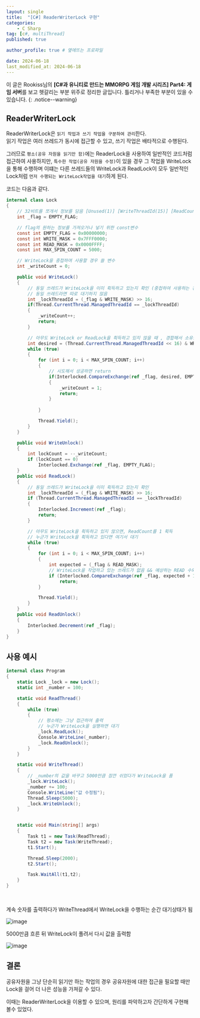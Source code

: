 ```yaml
---
layout: single
title:  "[C#] ReaderWriterLock 구현"
categories: 
    - C Sharp
tag: [c#, multiThread]
published: true

author_profile: true # 옆에뜨는 프로파일

date: 2024-06-18
last_modified_at: 2024-06-18
---
```

<!-- 
{: .notice--warning} // 알림 강조
{: .notice--success} // 초록색 강조
{: .notice--danger } // 초록색 강조
{: .notice--info}
{: .notice--primary}
{: .notice}

{: .H1-font}         // 제목 색
<span style="color:Skyblue"> 색 넣기 </span>
<br/> 한줄 내리기
 -->
이 글은 Rookiss님의  **[C#과 유니티로 만드는 MMORPG 게임 개발 시리즈] Part4: 게임 서버**를 보고 헷갈리는 부분 위주로 정리한 글입니다. 틀리거나 부족한 부분이 있을 수 있습니다.
{: .notice--warning}

## ReaderWriterLock
ReaderWriterLock은 `읽기 작업과 쓰기 작업을 구분하여 관리`한다. <br>
읽기 작업은 여러 쓰레드가 동시에 접근할 수 있고, 쓰기 작업은 배타적으로 수행된다.<br>

그러므로 `평소(공유 자원을 읽기만 함)`에는 ReaderLock을 사용하여 일반적인 코드처럼 접근하여 사용하지만, `특수한 작업(공유 자원을 수정)`이 있을 경우 그 작업을 WriteLock을 통해 수행하며
이떄는 다른 쓰레드들의 WriteLock과 ReadLock이 모두 일반적인 Lock처럼 `먼저 수행되는 WriteLock작업을 대기`하게 된다.

코드는 다음과 같다.



```cs
internal class Lock
{
    // 32비트를 쪼개서 정보를 담음 [Unused(1)] [WriteThreadId(15)] [ReadCount(16)]
    int _flag = EMPTY_FLAG;

    // flag의 원하는 정보를 가져오거나 넣기 위한 const변수
    const int EMPTY_FLAG = 0x00000000;
    const int WRITE_MASK = 0x7FFF0000;
    const int READ_MASK = 0x0000FFFF;
    const int MAX_SPIN_COUNT = 5000;

    // WriteLock을 중첩하여 사용할 경우 쓸 변수
    int _writeCount = 0;

    public void WriteLock()
    {
        // 동일 쓰레드가 WriteLock을 이미 획득하고 있는지 확인 (중첩하여 사용하는 경우)
        // 동일 쓰레드라면 따로 대기하지 않음 
        int _lockThreadId = (_flag & WRITE_MASK) >> 16;
        if(Thread.CurrentThread.ManagedThreadId == _lockThreadId)
        {
            _writeCount++;
            return;
        }

        // 아무도 WriteLock or ReadLock을 흭득하고 있지 않을 때 , 경합해서 소유권을 얻음
        int desired = (Thread.CurrentThread.ManagedThreadId << 16) & WRITE_MASK;
        while (true)
        {
            for (int i = 0; i < MAX_SPIN_COUNT; i++)
            {
                // 시도해서 성공하면 return
                if(Interlocked.CompareExchange(ref _flag, desired, EMPTY_FLAG) == EMPTY_FLAG)
                {
                    _writeCount = 1;
                    return;
                }
  
            }

            Thread.Yield();
        }
    }

    public void WriteUnlock()
    {
        int lockCount = --_writeCount;
        if (lockCount == 0)
            Interlocked.Exchange(ref _flag, EMPTY_FLAG);
    }
    public void ReadLock()
    {
        // 동일 쓰레드가 WriteLock을 이미 획득하고 있는지 확인
        int _lockThreadId = (_flag & WRITE_MASK) >> 16;
        if (Thread.CurrentThread.ManagedThreadId == _lockThreadId)
        {
            Interlocked.Increment(ref _flag);
            return;
        }

        // 아무도 WriteLock을 흭득하고 있지 않으면, ReadCount를 1 획득
        // 누군가 WriteLock을 획득하고 있다면 여기서 대기
        while (true)
        {
            for (int i = 0; i < MAX_SPIN_COUNT; i++)
            {
                int expected = (_flag & READ_MASK);
                // WriteLock을 작업하고 있는 쓰레드가 없음 && 예상하는 READ 수와 같음 -> 통과하여 READ COUNT를 증가
                if (Interlocked.CompareExchange(ref _flag, expected + 1, expected) == expected)
                    return;
            }

            Thread.Yield();
        }
    }
    public void ReadUnlock()
    {
        Interlocked.Decrement(ref _flag);
    }
}
```


## 사용 예시
```cs
internal class Program
{
    static Lock _lock = new Lock();
    static int _number = 100;

    static void ReadThread()
    {
        while (true)
        {
            // 평소에는 그냥 접근하여 출력
            // 누군가 WriteLock을 실행하면 대기
            _lock.ReadLock();
            Console.WriteLine(_number);
            _lock.ReadUnlock();
        }
    }

    static void WriteThread()
    {
        // _number의 값을 바꾸고 5000만큼 잠깐 쉬었다가 WriteLock을 품
        _lock.WriteLock();
        _number += 100;
        Console.WriteLine("값 수정됨");
        Thread.Sleep(5000);
        _lock.WriteUnlock();
    }


    static void Main(string[] args)
    {
        Task t1 = new Task(ReadThread);
        Task t2 = new Task(WriteThread);
        t1.Start();

        Thread.Sleep(2000);
        t2.Start();

        Task.WaitAll(t1,t2);
    }
}
```
<br>


계속 숫자를 출력하다가 WriteThread에서 WriteLock을 수행하는 순간 대기상태가 됨

![image](https://github.com/novicehog/comments/assets/131991619/1d4819dc-76fe-4f72-98b5-b2f70f4d00fd)
<br>

5000만큼 흐른 뒤 WriteLock이 풀려서 다시 값을 출력함

![image](https://github.com/novicehog/comments/assets/131991619/e9212a85-8298-4cce-a2ef-e375b248891f)


## 결론
공유자원을 그냥 단순히 읽기만 하는 작업의 경우 공유자원에 대한 접근을 필요할 때만 Lock을 걸어 더 나은 성능을 가져갈 수 있다.

이때는 ReaderWriterLock을 이용할 수 있으며, 원리를 파악하고자 간단하게 구현해 볼수 있었다.